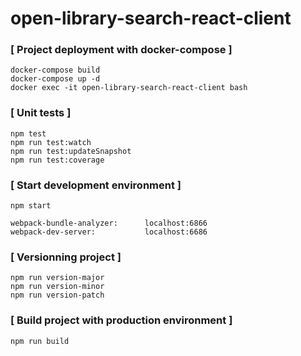 # open-library-search-react-client

### [ Project deployment with docker-compose ]

```
docker-compose build
docker-compose up -d
docker exec -it open-library-search-react-client bash
```

### [ Unit tests ]

```
npm test
npm run test:watch
npm run test:updateSnapshot
npm run test:coverage
```

### [ Start development environment ]

```
npm start

webpack-bundle-analyzer:      localhost:6866
webpack-dev-server:           localhost:6686
```

### [ Versionning project ]

```
npm run version-major
npm run version-minor
npm run version-patch
```

### [ Build project with production environment ]

```
npm run build
```
